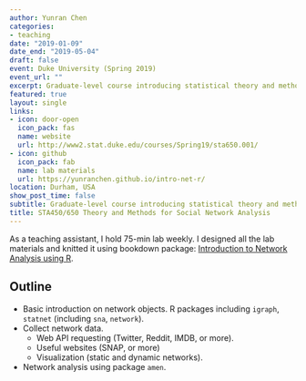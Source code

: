 ```yaml
---
author: Yunran Chen
categories:
- teaching
date: "2019-01-09"
date_end: "2019-05-04"
draft: false
event: Duke University (Spring 2019)
event_url: ""
excerpt: Graduate-level course introducing statistical theory and methods for social network analysis
featured: true
layout: single
links:
- icon: door-open
  icon_pack: fas
  name: website
  url: http://www2.stat.duke.edu/courses/Spring19/sta650.001/
- icon: github
  icon_pack: fab
  name: lab materials
  url: https://yunranchen.github.io/intro-net-r/
location: Durham, USA
show_post_time: false
subtitle: Graduate-level course introducing statistical theory and methods for social network analysis
title: STA450/650 Theory and Methods for Social Network Analysis
---
```


As a teaching assistant, I hold 75-min lab weekly. I designed all the lab materials and knitted it using bookdown package: [Introduction to Network Analysis using R](https://yunranchen.github.io/intro-net-r/). 

## Outline

- Basic introduction on network objects. R packages including `igraph`, `statnet` (including `sna`, `network`).
- Collect network data.
  -   Web API requesting (Twitter, Reddit, IMDB, or more).  
  -   Useful websites (SNAP, or more)
  -   Visualization (static and dynamic networks).
- Network analysis using package `amen`.
